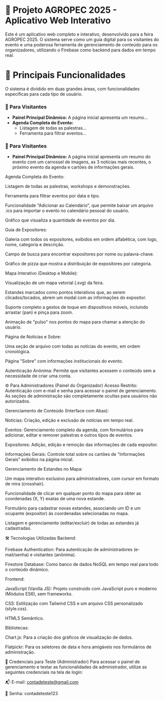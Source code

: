# 🚜 Projeto AGROPEC 2025 - Aplicativo Web Interativo
Este é um aplicativo web completo e interativo, desenvolvido para a feira AGROPEC 2025. O sistema serve como um guia digital para os visitantes do evento e uma poderosa ferramenta de gerenciamento de conteúdo para os organizadores, utilizando o Firebase como backend para dados em tempo real.

# 🚀 Principais Funcionalidades
O sistema é dividido em duas grandes áreas, com funcionalidades específicas para cada tipo de usuário.

### 🧍 Para Visitantes

* **Painel Principal Dinâmico:** A página inicial apresenta um resumo...
* **Agenda Completa do Evento:**
  * Listagem de todas as palestras...
  * Ferramenta para filtrar eventos...

### 🧍 Para Visitantes
* **Painel Principal Dinâmico:** A página inicial apresenta um resumo do evento com um carrossel de imagens, as 3 notícias mais recentes, o próximo evento da agenda e cartões de informações gerais.

Agenda Completa do Evento:

Listagem de todas as palestras, workshops e demonstrações.

Ferramenta para filtrar eventos por data e tipo.

Funcionalidade "Adicionar ao Calendário", que permite baixar um arquivo .ics para importar o evento no calendário pessoal do usuário.

Gráfico que visualiza a quantidade de eventos por dia.

Guia de Expositores:

Galeria com todos os expositores, exibidos em ordem alfabética, com logo, nome, categoria e descrição.

Campo de busca para encontrar expositores por nome ou palavra-chave.

Gráfico de pizza que mostra a distribuição de expositores por categoria.

Mapa Interativo (Desktop e Mobile):

Visualização de um mapa vetorial (.svg) da feira.

Estandes marcados como pontos interativos que, ao serem clicados/tocados, abrem um modal com as informações do expositor.

Suporte completo a gestos de toque em dispositivos móveis, incluindo arrastar (pan) e pinça para zoom.

Animação de "pulso" nos pontos do mapa para chamar a atenção do usuário.

Página de Notícias e Sobre:

Uma seção de arquivo com todas as notícias do evento, em ordem cronológica.

Página "Sobre" com informações institucionais do evento.

Autenticação Anônima: Permite que visitantes acessem o conteúdo sem a necessidade de criar uma conta.

⚙️ Para Administradores (Painel do Organizador)
Acesso Restrito: Autenticação com e-mail e senha para acessar o painel de gerenciamento. As seções de administração são completamente ocultas para usuários não autorizados.

Gerenciamento de Conteúdo (Interface com Abas):

Notícias: Criação, edição e exclusão de notícias em tempo real.

Eventos: Gerenciamento completo da agenda, com formulários para adicionar, editar e remover palestras e outros tipos de eventos.

Expositores: Adição, edição e remoção das informações de cada expositor.

Informações Gerais: Controle total sobre os cartões de "Informações Gerais" exibidos na página inicial.

Gerenciamento de Estandes no Mapa:

Um mapa interativo exclusivo para administradores, com cursor em formato de mira (crosshair).

Funcionalidade de clicar em qualquer ponto do mapa para obter as coordenadas (X, Y) exatas de uma nova estande.

Formulário para cadastrar novas estandes, associando um ID e um ocupante (expositor) às coordenadas selecionadas no mapa.

Listagem e gerenciamento (editar/excluir) de todas as estandes já cadastradas.

🛠️ Tecnologias Utilizadas
Backend:

Firebase Authentication: Para autenticação de administradores (e-mail/senha) e visitantes (anônima).

Firestore Database: Como banco de dados NoSQL em tempo real para todo o conteúdo dinâmico.

Frontend:

JavaScript (Vanilla JS): Projeto construído com JavaScript puro e moderno (Módulos ES6), sem frameworks.

CSS: Estilização com Tailwind CSS e um arquivo CSS personalizado (style.css).

HTML5 Semântico.

Bibliotecas:

Chart.js: Para a criação dos gráficos de visualização de dados.

Flatpickr: Para os seletores de data e hora amigáveis nos formulários de administração.

🔑 Credenciais para Teste (Administrador)
Para acessar o painel de gerenciamento e testar as funcionalidades de administrador, utilize as seguintes credenciais na tela de login:

📬 E-mail: contadeteste@gmail.com

🔑 Senha: contadeteste123
